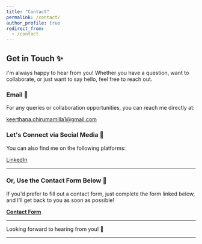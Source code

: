 ```yaml
---
title: "Contact"
permalink: /contact/
author_profile: true
redirect_from:
  - /contact
---
```


## **Get in Touch** ✨

I'm always happy to hear from you! Whether you have a question, want to collaborate, or just want to say hello, feel free to reach out.

### **Email**  📧
For any queries or collaboration opportunities, you can reach me directly at:

[keerthana.chirumamilla1@gmail.com](mailto:keerthana.chirumamilla1@gmail.com)

### **Let's Connect via Social Media** 💬
You can also find me on the following platforms:

 [LinkedIn](linkedin.com/in/keerthana-c-a5724222a)    

---

### **Or, Use the Contact Form Below** 📝

If you'd prefer to fill out a contact form, just complete the form linked below, and I’ll get back to you as soon as possible!

[**Contact Form**](https://docs.google.com/forms/d/e/1FAIpQLSe7oe7cosbFXzKmk8teODhDF3adUb-S8C6xs0I-9GckKNDb_w/viewform?usp=sharing)  <!-- Replace '#' with the link to your Google Form -->

---

Looking forward to hearing from you! 🤗

---


